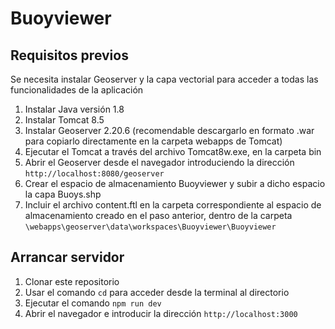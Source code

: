 # Buoyviewer

## Requisitos previos
Se necesita instalar Geoserver y la capa vectorial para acceder a todas las funcionalidades de la aplicación
  1. Instalar Java versión 1.8
  2. Instalar Tomcat 8.5
  3. Instalar Geoserver 2.20.6 (recomendable descargarlo en formato .war para copiarlo directamente en la carpeta webapps de Tomcat)
  4. Ejecutar el Tomcat a través del archivo Tomcat8w.exe, en la carpeta bin
  5. Abrir el Geoserver desde el navegador introduciendo la dirección ```http://localhost:8080/geoserver```
  6. Crear el espacio de almacenamiento Buoyviewer y subir a dicho espacio la capa Buoys.shp
  7. Incluir el archivo content.ftl en la carpeta correspondiente al espacio de almacenamiento creado en el paso anterior, dentro de la carpeta ```\webapps\geoserver\data\workspaces\Buoyviewer\Buoyviewer```

## Arrancar servidor
  1. Clonar este repositorio
  2. Usar el comando ```cd``` para acceder desde la terminal al directorio
  3. Ejecutar el comando ```npm run dev```
  4. Abrir el navegador e introducir la dirección ```http://localhost:3000```
